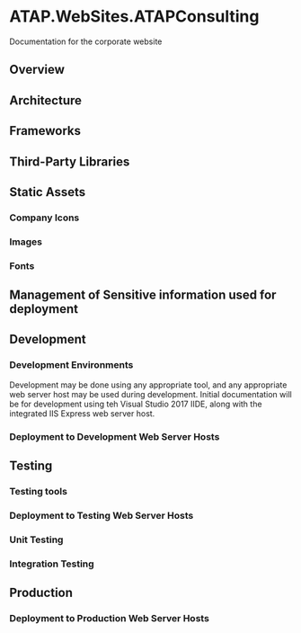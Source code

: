 # ATAP.WebSites.ATAPConsulting
Documentation for the corporate website

## Overview

## Architecture

## Frameworks

## Third-Party Libraries

## Static Assets

### Company Icons

### Images

### Fonts

## Management of Sensitive information used for deployment

## Development

### Development Environments
Development may be done using any appropriate tool, and any appropriate web server host may be used during development.
Initial documentation will be for development using teh Visual Studio 2017 IIDE, along with the integrated IIS Express web server host.

### Deployment to Development Web Server Hosts
### 

## Testing

### Testing tools

### Deployment to Testing Web Server Hosts

### Unit Testing

### Integration Testing

## Production

### Deployment to Production Web Server Hosts


